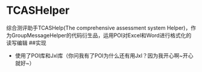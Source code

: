 # TCASHelper
综合测评助手TCASHelp(The comprehensive assessment system Helper)，作为GroupMessageHelper的代码衍生品，运用POI对Excel和Word进行格式化的读写编辑
##实现
- 使用了POI库和Jxl库（你问我有了POI为什么还有用Jxl？因为我开心啊~开心就好~）
